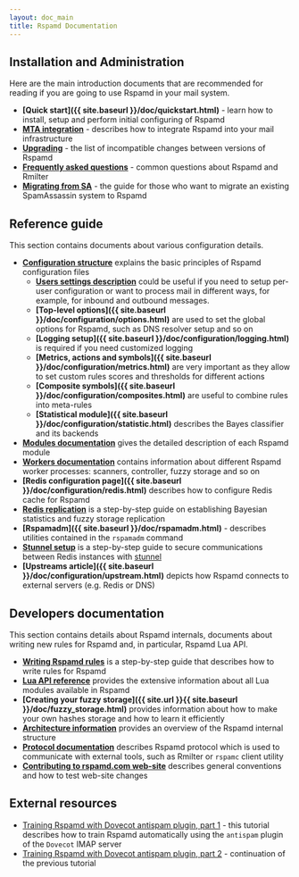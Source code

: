 ```yaml
---
layout: doc_main
title: Rspamd Documentation
---
```


## Installation and Administration

Here are the main introduction documents that are recommended for reading if you are going to use Rspamd in your mail system.

* **[Quick start]({{ site.baseurl }}/doc/quickstart.html)** - learn how to install, setup and perform initial configuring of Rspamd
* **[MTA integration](integration.html)** - describes how to integrate Rspamd into your mail infrastructure
* **[Upgrading](migration.html)** - the list of incompatible changes between versions of Rspamd
* **[Frequently asked questions](faq.html)** - common questions about Rspamd and Rmilter
* **[Migrating from SA](./tutorials/migrate_sa.html)** - the guide for those who want to migrate an existing SpamAssassin system to Rspamd

## Reference guide

This section contains documents about various configuration details.

* **[Configuration structure](./configuration/index.html)** explains the basic principles of Rspamd configuration files
  + **[Users settings description](./configuration/settings.html)** could be useful if you need to setup per-user configuration or want to process mail in different ways, for example, for inbound and outbound messages.
  + **[Top-level options]({{ site.baseurl }}/doc/configuration/options.html)** are used to set the global options for Rspamd, such as DNS resolver setup and so on
  + **[Logging setup]({{ site.baseurl }}/doc/configuration/logging.html)** is required if you need customized logging
  + **[Metrics, actions and symbols]({{ site.baseurl }}/doc/configuration/metrics.html)** are very important as they allow to set custom rules scores and thresholds for different actions
  + **[Composite symbols]({{ site.baseurl }}/doc/configuration/composites.html)** are useful to combine rules into meta-rules
  + **[Statistical module]({{ site.baseurl }}/doc/configuration/statistic.html)** describes the Bayes classifier and its backends
* **[Modules documentation](./modules/)** gives the detailed description of each Rspamd module
* **[Workers documentation](./workers/)** contains information about different Rspamd worker processes: scanners, controller, fuzzy storage and so on
* **[Redis configuration page]({{ site.baseurl }}/doc/configuration/redis.html)** describes how to configure Redis cache for Rspamd
* **[Redis replication](./tutorials/redis_replication.html)** is a step-by-step guide on establishing Bayesian statistics and fuzzy storage replication
* **[Rspamadm]({{ site.baseurl }}/doc/rspamadm.html)** - describes utilities contained in the `rspamadm` command
* **[Stunnel setup](./tutorials/stunnel_setup.html)** is a step-by-step guide to secure communications between Redis instances with [stunnel](https://www.stunnel.org)
* **[Upstreams article]({{ site.baseurl }}/doc/configuration/upstream.html)** depicts how Rspamd connects to external servers (e.g. Redis or DNS)

## Developers documentation

This section contains details about Rspamd internals, documents about writing new rules for Rspamd and, in particular, Rspamd Lua API.

* **[Writing Rspamd rules](./tutorials/writing_rules.html)** is a step-by-step guide that describes how to write rules for Rspamd
* **[Lua API reference](./lua/)** provides the extensive information about all Lua modules available in Rspamd
* **[Creating your fuzzy storage]({{ site.url }}{{ site.baseurl }}/doc/fuzzy_storage.html)** provides information about how to make your own hashes storage and how to learn it efficiently
* **[Architecture information](./architecture/index.html)** provides an overview of the Rspamd internal structure
* **[Protocol documentation](./architecture/protocol.html)** describes Rspamd protocol which is used to communicate with external tools, such as Rmilter or `rspamc` client utility
* **[Contributing to rspamd.com web-site](./tutorials/site_contributing.html)** describes general conventions and how to test web-site changes

## External resources

* [Training Rspamd with Dovecot antispam plugin, part 1](https://kaworu.ch/blog/2014/03/25/dovecot-antispam-with-rspamd/) - this tutorial describes how to train Rspamd automatically using the `antispam` plugin of the `Dovecot` IMAP server
* [Training Rspamd with Dovecot antispam plugin, part 2](https://kaworu.ch/blog/2015/10/12/dovecot-antispam-with-rspamd-part2/) - continuation of the previous tutorial

